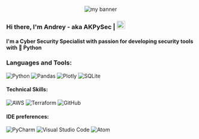 <p align="center">
  <a target="_blank" rel="noreferrer"><img src="https://user-images.githubusercontent.com/48283299/135230573-8089b54d-251f-46b7-b586-25fe97b48495.PNG" alt="my banner"></a>
</p>

### Hi there, I'm Andrey - aka AKPySec | [<img alt="AKPySec | LinkedIn" width="22px" src="https://user-images.githubusercontent.com/48283299/135170175-cfa3551b-1889-4042-9a34-1bdaa63a6c27.png" />][linkedin]

#### I'm a Cyber Security Specialist with passion for developing security tools with 🐍 Python

### Languages and Tools:

![Python](https://img.shields.io/badge/python-3670A0?style=for-the-badge&logo=python&logoColor=ffdd54)
![Pandas](https://img.shields.io/badge/pandas-%23150458.svg?style=for-the-badge&logo=pandas&logoColor=white)
![Plotly](https://img.shields.io/badge/Plotly-%233F4F75.svg?style=for-the-badge&logo=plotly&logoColor=white)
![SQLite](https://img.shields.io/badge/sqlite-%2307405e.svg?style=for-the-badge&logo=sqlite&logoColor=white)
#### Technical Skills:
![AWS](https://img.shields.io/badge/AWS-%23FF9900.svg?style=for-the-badge&logo=amazon-aws&logoColor=white)
![Terraform](https://img.shields.io/badge/terraform-%235835CC.svg?style=for-the-badge&logo=terraform&logoColor=white)
![GitHub](https://img.shields.io/badge/github-%23121011.svg?style=for-the-badge&logo=github&logoColor=white)
#### IDE preferences:
![PyCharm](https://img.shields.io/badge/pycharm-143?style=for-the-badge&logo=pycharm&logoColor=black&color=black&labelColor=green)
![Visual Studio Code](https://img.shields.io/badge/Visual%20Studio%20Code-0078d7.svg?style=for-the-badge&logo=visual-studio-code&logoColor=white)
![Atom](https://img.shields.io/badge/Atom-%2366595C.svg?style=for-the-badge&logo=atom&logoColor=white)

[linkedin]: https://www.linkedin.com/in/andrey-kolihanov-002395150/
